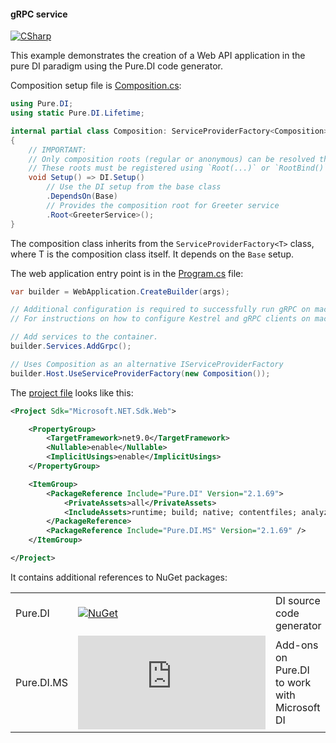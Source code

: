 #### gRPC service

[![CSharp](https://img.shields.io/badge/C%23-code-blue.svg)](/samples/GrpcService)

This example demonstrates the creation of a Web API application in the pure DI paradigm using the Pure.DI code generator.

Composition setup file is [Composition.cs](/samples/GrpcService/Composition.cs):

```c#
using Pure.DI;
using static Pure.DI.Lifetime;

internal partial class Composition: ServiceProviderFactory<Composition>
{
    // IMPORTANT:
    // Only composition roots (regular or anonymous) can be resolved through the `IServiceProvider` interface.
    // These roots must be registered using `Root(...)` or `RootBind()` calls.
    void Setup() => DI.Setup()
        // Use the DI setup from the base class
        .DependsOn(Base)
        // Provides the composition root for Greeter service
        .Root<GreeterService>();
}
```

The composition class inherits from the `ServiceProviderFactory<T>` class, where T is the composition class itself. It depends on the `Base` setup.

The web application entry point is in the [Program.cs](/samples/GrpcService/Program.cs) file:

```c#
var builder = WebApplication.CreateBuilder(args);

// Additional configuration is required to successfully run gRPC on macOS.
// For instructions on how to configure Kestrel and gRPC clients on macOS, visit https://go.microsoft.com/fwlink/?linkid=2099682

// Add services to the container.
builder.Services.AddGrpc();

// Uses Composition as an alternative IServiceProviderFactory
builder.Host.UseServiceProviderFactory(new Composition());
```

The [project file](/samples/GrpcService/GrpcService.csproj) looks like this:

```xml
<Project Sdk="Microsoft.NET.Sdk.Web">

    <PropertyGroup>
        <TargetFramework>net9.0</TargetFramework>
        <Nullable>enable</Nullable>
        <ImplicitUsings>enable</ImplicitUsings>
    </PropertyGroup>

    <ItemGroup>
        <PackageReference Include="Pure.DI" Version="2.1.69">
            <PrivateAssets>all</PrivateAssets>
            <IncludeAssets>runtime; build; native; contentfiles; analyzers; buildtransitive</IncludeAssets>
        </PackageReference>
        <PackageReference Include="Pure.DI.MS" Version="2.1.69" />
    </ItemGroup>

</Project>
```

It contains additional references to NuGet packages:

|            |                                                                                                  |                                              |
|------------|--------------------------------------------------------------------------------------------------|:---------------------------------------------|
| Pure.DI    | [![NuGet](https://img.shields.io/nuget/v/Pure.DI)](https://www.nuget.org/packages/Pure.DI)       | DI source code generator                     |
| Pure.DI.MS | [![NuGet](https://img.shields.io/nuget/v/Pure.DI.MS)](https://www.nuget.org/packages/Pure.DI.MS) | Add-ons on Pure.DI to work with Microsoft DI |
